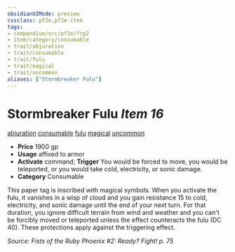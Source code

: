 ```yaml
---
obsidianUIMode: preview
cssclass: pf2e,pf2e-item
tags:
- compendium/src/pf2e/frp2
- item/category/consumable
- trait/abjuration
- trait/consumable
- trait/fulu
- trait/magical
- trait/uncommon
aliases: ["Stormbreaker Fulu"]
---
```

# Stormbreaker Fulu *Item 16*  
[abjuration](/rules/traits/abjuration.md)  [consumable](/rules/traits/consumable.md)  [fulu](/rules/traits/fulu-som.md)  [magical](/rules/traits/magical.md)  [uncommon](/rules/traits/uncommon.md)  

- **Price** 1900 gp
- **Usage** affixed to armor
- **Activate** command; **Trigger** You would be forced to move, you would be teleported, or you would take cold, electricity, or sonic damage.
- **Category** Consumable

This paper tag is inscribed with magical symbols. When you activate the fulu, it vanishes in a wisp of cloud and you gain resistance 15 to cold, electricity, and sonic damage until the end of your next turn. For that duration, you ignore difficult terrain from wind and weather and you can't be forcibly moved or teleported unless the effect counteracts the fulu (DC 40). These protections apply against the triggering effect.

*Source: Fists of the Ruby Phoenix #2: Ready? Fight! p. 75*